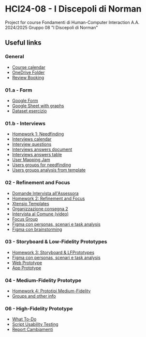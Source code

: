 # HCI24-08 - I Discepoli di Norman
Project for course Fondamenti di Human-Computer Interaction A.A. 2024/2025 Gruppo 08 "I Discepoli di Norman"

<h2>Useful links</h2>

<h3>General</h3>

* [Course calendar](https://docs.google.com/spreadsheets/d/1M_SUrRKm9PU0jqc5yymdn7SbBcqqhFENlhLJNk0iOeU/edit?usp=sharing)
* [OneDrive Folder](https://polimi365-my.sharepoint.com/shared?id=%2Fpersonal%2F10771954%5Fpolimi%5Fit%2FDocuments%2FHuman%2DComputer%20Interaction&listurl=%2Fpersonal%2F10771954%5Fpolimi%5Fit%2FDocuments)
* [Review Booking](https://docs.google.com/spreadsheets/d/1bUEev_bgPnlF7k2So-3WVfrXRvhsT6oa6bVnm_aCfDU/edit?gid=1231170709#gid=1231170709)

<h3>01.a - Form</h3>

* [Google Form](https://forms.gle/WVAMH16uJGw6F2Jj7)
* [Google Sheet with graphs](https://docs.google.com/spreadsheets/d/130QcHR4Oc3DtEAcvxQkfM98sfTjPhIKeRjfk3MHMUbE/edit?usp=sharing)
* [Dataset esercizio](https://docs.google.com/document/d/1jVIqQmBYIufGpliFe61FsjmdcHN5wi-p/edit?usp=sharing&ouid=109686903977756059308&rtpof=true&sd=true)

<h3>01.b - Interviews</h3>

* [Homework 1: Needfinding](https://docs.google.com/document/d/1L-OfIaDl7AQUmAnwSZj2Lh3Zmyfaduoh/edit?usp=sharing&ouid=101192016347473430286&rtpof=true&sd=true)
* [Interviews calendar](https://docs.google.com/spreadsheets/d/1uRdan2ZB-wEE2JUlIbiXemXsnmw2iOsiYlFtNuVcxWU/edit?gid=0#gid=0)
* [Interview questions](https://docs.google.com/document/d/1EGdVpHBL9-leMw78sWCqmyDzhsqaRYL1d93MWT_XPsI/edit?usp=sharing)
* [Interviews answers document](https://docs.google.com/document/d/14xaC1ZSRl0_zvAmj2-6FrEs9C-cDkynfBbA3XHe0Gvg/edit?usp=sharing)
* [Interviews answers table](https://docs.google.com/spreadsheets/d/1Ue5aNF-DA4_kQ2AHTtH5NNPFstoeDtyOOgbJyq0GAXM/edit?usp=sharing)
* [User Mapping Jam](https://www.figma.com/board/4u6Fge1BaQCsR3qxkpB2ME/Untitled?node-id=0-1&t=pUE8hrMNSDidOxyR-1)
* [Users groups for needfinding](https://docs.google.com/document/d/1Uf3O8jUfAHhm_t7L0dthuxd_JUW5lDpoPZfVXP74L3g/edit?usp=sharing)
* [Users groups analysis from template](https://docs.google.com/spreadsheets/d/1eWkC7ybfG9k-qC0n_p61JBYKLa3ZsWYU/edit?usp=sharing&ouid=109686903977756059308&rtpof=true&sd=true)
  
<h3>02 - Refinement and Focus</h3>

* [Domande Intervista all'Assessora](https://docs.google.com/document/d/1_b15x0SDMrwC3VGBVp8_2rWWFXcW0KhWew6Zq-JcRA4/edit?usp=sharing)
* [Homework 2: Refinement and Focus](https://docs.google.com/document/d/1yfjb8aiYY0oBR9UuriafQSIdraElrhlT/edit?usp=sharing&ouid=101192016347473430286&rtpof=true&sd=true)
* [Xtensio Templates](https://xtensio.com/templates/)
* [Organizzazione consegna 2](https://docs.google.com/document/d/15lyGKtNk7S3L6MDMJwC6XR_9sYVoIBP5g4uGdnUp9Q4/edit?usp=sharing)
* [Intervista al Comune (video)](https://drive.google.com/file/d/1ZvwckrhoEQwdwPSkBj1avbF7inmmBXmm/view?usp=sharing)
* [Focus Group](https://docs.google.com/document/d/1a_HD3ll-RnF0B8_6xBZ6EDT7N7jplCvrcHBb2r-xyCU/edit?tab=t.0#heading=h.mpppt3kfnvx)
* [Figma con personas, scenari e task analysis](https://www.figma.com/design/qKmcI3s3g8ke1sle3tozmU/Personas-e-scenari?node-id=0-1&t=DM8kZ3xflFBsn11R-1)
* [Figma con brainstorming](https://www.figma.com/board/fdDNjSkG5vJwfZuHgdZE3B/Brainstorming-Bisogni-Soluzioni-e-Nome?node-id=0-1&t=aDMFWfRXnQYS14IT-1)

<h3>03 - Storyboard & Low-Fidelity Prototypes </h3>

* [Homework 3: Storyboard & LFPrototypes](https://docs.google.com/document/d/1Ti7Me344w-s-syKwv9NNagVoDLAa9HpS/edit)
* [Figma con personas, scenari e task analysis](https://www.figma.com/design/qKmcI3s3g8ke1sle3tozmU/Personas-e-scenari?node-id=0-1&t=DM8kZ3xflFBsn11R-1)
* [Web Prototype](https://www.figma.com/design/OghGLXV4DjVX6F6Sr3nEMR/Prototipi-MF?node-id=0-1&node-type=canvas&t=3j31SPdpkzeqi6Ix-0)
* [App Prototype](https://www.figma.com/proto/OghGLXV4DjVX6F6Sr3nEMR?node-id=2-2&t=3zS1HiLcoD7Z6jDK-6)

<h3>04 - Medium-Fidelity Prototype </h3>

* [Homework 4: Prototipi Medium-Fidelity](https://docs.google.com/document/d/1FHB8MsNXWwVJ639Do0mnqQArOcTX3K7A/edit?usp=sharing&ouid=101192016347473430286&rtpof=true&sd=true)
* [Groups and other info](https://docs.google.com/spreadsheets/d/1bUEev_bgPnlF7k2So-3WVfrXRvhsT6oa6bVnm_aCfDU/edit?usp=sharing)

<h3>06 - High-Fidelity Prototype </h3>

* [What To-Do]([https://docs.google.com/document/d/1FHB8MsNXWwVJ639Do0mnqQArOcTX3K7A/edit?usp=sharing&ouid=101192016347473430286&rtpof=true&sd=true](https://docs.google.com/document/d/1dspHvUu327ZOfcPguMa76hPM_d_RGctlS_pfYVgrDpI/edit?tab=t.0))
* [Script Usability Testing](https://docs.google.com/document/d/1n4JlXYORjRju4Qv6WxlRPzAexD9BZC3aA5a6LBTU9Fc/edit?tab=t.0)
* [Report Cambiamenti](https://docs.google.com/document/d/1MEJIh0p9lQiIZ0_E2uFcs2pe6490ec7ZCMaXXd5RtbE/edit?tab=t.0)
